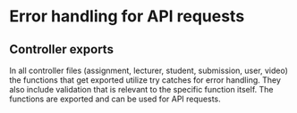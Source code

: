 # Error handling for API requests

## Controller exports
In all controller files (assignment, lecturer, student, submission, user, video) the functions that get exported utilize try catches for error handling. They also include validation that is relevant to the specific function itself. The functions are exported and can be used for API requests.